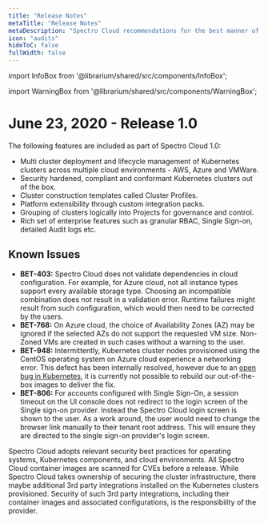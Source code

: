 ```yaml
---
title: "Release Notes"
metaTitle: "Release Notes"
metaDescription: "Spectro Cloud recommendations for the best manner of operations"
icon: "audits"
hideToC: false
fullWidth: false
---
```


import InfoBox from '@librarium/shared/src/components/InfoBox';

import WarningBox from '@librarium/shared/src/components/WarningBox';

# June 23, 2020 - Release 1.0

The following features are included as part of Spectro Cloud 1.0:
* Multi cluster deployment and lifecycle management of Kubernetes clusters across multiple cloud environments - AWS, Azure and VMWare. 
* Security hardened, compliant and conformant Kubernetes clusters out of the box.
* Cluster construction templates called Cluster Profiles.
* Platform extensibility through custom integration packs.
* Grouping of clusters logically into Projects for governance and control.
* Rich set of enterprise features such as granular RBAC, Single Sign-on, detailed Audit logs etc.

## Known Issues

* **BET-403:** Spectro Cloud does not validate dependencies in cloud configuration. For example, for Azure cloud, not all instance types support every available storage type. Choosing an incompatible combination does not result in a validation error. Runtime failures might result from such configuration, which would then need to be corrected by the users.
* **BET-768:** On Azure cloud, the choice of Availability Zones (AZ) may be ignored if the selected AZs do not support the requested VM size. Non-Zoned VMs are created in such cases without a warning to the user.
* **BET-948:** Intermittently, Kubernetes cluster nodes provisioned using the CentOS operating system on Azure cloud experience a networking error. This defect has been internally resolved, however due to an [open bug in Kubernetes](https://github.com/kubernetes/kubernetes/issues/92242), it is currently not possible to rebuild our out-of-the-box images to deliver the fix.
* **BET-806:** For accounts configured with Single Sign-On, a session timeout on the UI console does not redirect to the login screen of the Single sign-on provider. Instead the Spectro Cloud login screen is shown to the user. As a work around, the user would need to change the browser link manually to their tenant root address. This will ensure they are directed to the single sign-on provider's login screen.

<InfoBox>
Spectro Cloud adopts relevant security best practices for operating systems, Kubernetes components, and cloud environments. All Spectro Cloud container images are scanned for CVEs before a release. While Spectro Cloud takes ownership of securing the cluster infrastructure, there maybe additional 3rd party integrations installed on the Kubernetes clusters provisioned. Security of such 3rd party integrations, including their container images and associated configurations, is the responsibility of the provider.
</InfoBox>
